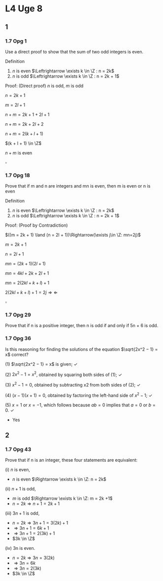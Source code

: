 # L4 Uge 8

## 1

### 1.7 Opg 1

Use a direct proof to show that the sum of two odd integers is even.

Definition

1. $n$ is even $\Leftrightarrow \exists k \in \Z : n = 2k$
2. $n$ is odd  $\Leftrightarrow \exists k \in \Z : n = 2k + 1$

Proof: (Direct proof)
$n$ is odd, $m$ is odd

$n = 2k + 1$

$m = 2l + 1$

$n + m = 2k + 1 + 2l + 1$

$n + m = 2k + 2l + 2$

$n + m = 2(k + l + 1)$

$(k + l + 1) \in \Z$

$n + m$ is even

$\square$

### 1.7 Opg 18

Prove that if m and n are integers and mn is even, then m
is even or n is even

Definition

1. $n$ is even $\Leftrightarrow \exists k \in \Z : n = 2k$
2. $n$ is odd  $\Leftrightarrow \exists k \in \Z : n = 2k + 1$

Proof: (Proof by Contradiction)

$((m = 2k + 1) \land (n = 2l + 1))\Rightarrow(\exists j\in \Z: mn=2j)$

$m = 2k + 1$

$n = 2l + 1$

$mn = (2k + 1)(2l + 1)$

$mn = 4kl + 2k + 2l + 1$

$mn = 2(2kl + k + l) + 1$

$2(2kl + k + l) + 1 = 2j \Rightarrow\Leftarrow$

$\square$

### 1.7 Opg 29

Prove that if n is a positive integer, then n is odd if and
only if 5n + 6 is odd.

### 1.7 Opg 36

Is this reasoning for finding the solutions of the equation $\sqrt{2x^2 − 1} = x$ correct?

(1) $\sqrt{2x^2 − 1} = x$ is given; $\checkmark$

(2) $2x^2 − 1 = x^2$, obtained by squaring both sides of (1); $\checkmark$

(3) $x^2 − 1 = 0$, obtained by subtracting x2 from both sides of (2); $\checkmark$

(4) $(x − 1)(x + 1) = 0$, obtained by factoring the left-hand side of $x^2 − 1$; $\checkmark$

(5) $x = 1$ or $x = −1$, which follows because $ab = 0$ implies that $a = 0$ or $b = 0$. $\checkmark$

- Yes

## 2

### 1.7 Opg 43

Prove that if n is an integer, these four statements are
equivalent:

(i) $n$ is even,

- $n$ is even $\Rightarrow \exists k \in \Z: n = 2k$

(ii) $n + 1$ is odd,

- $m$ is odd $\Rightarrow \exists k \in \Z: m = 2k +1$
- $n = 2k \Rightarrow n + 1 = 2k + 1$

(iii) $3n + 1$ is odd,

- $n = 2k \Rightarrow 3n + 1 = 3(2k) + 1$
- $\Rightarrow 3n + 1 = 6k + 1$
- $\Rightarrow 3n + 1 = 2(3k) + 1$
- $3k \in \Z$

(iv) 3n is even.

- $n = 2k \Rightarrow 3n = 3 (2k)$
- $\Rightarrow 3n = 6k$
- $\Rightarrow 3n = 2(3k)$
- $3k \in \Z$
